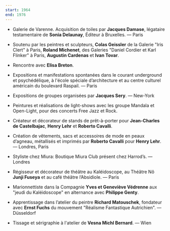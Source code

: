 ```yaml
---
start: 1964
end: 1976
---
```


- Galerie de Varenne. Acquisition de toiles par **Jacques Damase**, légataire testamentaire de **Sonia Delaunay**, Éditeur à Bruxelles. — Paris
- Soutenu par les peintres et sculpteurs, **Colas Geissler** de la Galerie "Iris Clert" à Paris, **Roland Michenet**, des Galeries "Daniel Cordier et Karl Flinker" à Paris, **Augustin Cardenas** et **Ivan Tovar**.
- Rencontre avec **Elisa Breton**.

- Expositions et manifestations spontanées dans le courant underground et psychédélique, à l'école spéciale d’architecture et au centre culturel américain du boulevard Raspail. — Paris
- Expositions de groupes organisées par **Jacques Sery**. — New-York
- Peintures et réalisations de light-shows avec les groupe Mandala et Open-Light, pour des concerts Free Jazz et Rock.

- Créateur et décorateur de stands de prêt-à-porter pour **Jean-Charles de Castelbajac**, **Henry Lehr** et **Roberto Cavalli**.
- Création de vêtements, sacs et accessoires de mode en peaux d’agneau, métallisés et imprimés par **Roberto Cavalli** pour **Henry Lehr**. — Londres, Paris
- Styliste chez Miura: Boutique Miura Club présent chez Harrod’s. — Londres

- Régisseur et décorateur de théâtre au Kaléidoscope, au Théâtre Nô **Junji Fuseya** et au café théâtre l’Absidiole. — Paris
- Marionnettiste dans la Compagnie **Yves et Geneviève Védrenne** aux "jeudi du Kaléidoscope" en alternance avec **Philippe Genty**.

- Apprentissage dans l’atelier du peintre **Richard Matouschek**, fondateur avec **Ernst Fuchs** du mouvement "Réalisme Fantastique Autrichien". — Düsseldorf
- Tissage et sérigraphie à l'atelier de **Vesna Michl Bernard**. — Wien
